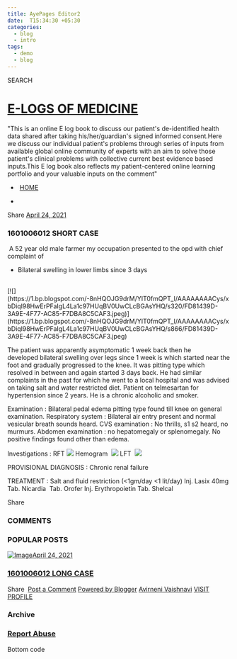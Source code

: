 ```yaml
---
title: AyePages Editor2
date:  T15:34:30 +05:30
categories:
  - blog
  - intro
tags:
  - demo
  - blog
---
```

  SEARCH

# [E-LOGS OF MEDICINE](https://12avirnenivaishnavi.blogspot.com/)

"This is an online E log book to discuss our patient's de-identified health data shared after taking his/her/guardian's signed informed consent.Here we discuss our individual patient's problems through series of inputs from available global online community of experts with an aim to solve those patient's clinical problems with collective current best evidence based inputs.This E log book also reflects my patient-centered online learning portfolio and your valuable inputs on the comment"

*  [HOME](https://12avirnenivaishnavi.blogspot.com/)


* 

Share
[April 24, 2021](https://12avirnenivaishnavi.blogspot.com/2021/04/final-exam-short-case.html)

### 1601006012 SHORT CASE

 A 52 year old male farmer my occupation presented to the opd with chief complaint of 

* Bilateral swelling in lower limbs since 3 days


<br>
[![](https://1.bp.blogspot.com/-8nHQOJG9drM/YIT0fmQPT_I/AAAAAAAACys/xbDiql98HwErPFaIgL4La1c97HUqBV0UwCLcBGAsYHQ/s320/FD81439D-3A9E-4F77-AC85-F7DBA8C5CAF3.jpeg)](https://1.bp.blogspot.com/-8nHQOJG9drM/YIT0fmQPT_I/AAAAAAAACys/xbDiql98HwErPFaIgL4La1c97HUqBV0UwCLcBGAsYHQ/s866/FD81439D-3A9E-4F77-AC85-F7DBA8C5CAF3.jpeg)

The patient was apparently asymptomatic 1 week back then he developed bilateral swelling over legs since 1 week is which started near the foot and gradually progressed to the knee. It was pitting type which resolved in between and again started 3 days back.
He had similar complaints in the past for which he went to a local hospital and was advised on taking salt and water restricted diet.
Patient on telmesartan for hypertension since 2 years.
He is a chronic alcoholic and smoker.

Examination :
Bilateral pedal edema pitting type found till knee on general examination.
Respiratory system : Bilateral air entry present and normal vesicular breath sounds heard.
CVS examination : No thrills, s1 s2 heard, no murmurs.
Abdomen examination : no hepatomegaly or splenomegaly.
No positive findings found other than edema.

Investigations :
RFT
[![](https://1.bp.blogspot.com/-q7lVoFqCfGY/YITzkwRqXsI/AAAAAAAACyU/W9xWRjbWsNA9ExUn05vlJ9Bvi-XenokaQCLcBGAsYHQ/s320/18CE3847-E935-4703-90F1-052E684228FA.jpeg)](https://1.bp.blogspot.com/-q7lVoFqCfGY/YITzkwRqXsI/AAAAAAAACyU/W9xWRjbWsNA9ExUn05vlJ9Bvi-XenokaQCLcBGAsYHQ/s558/18CE3847-E935-4703-90F1-052E684228FA.jpeg)
Hemogram 
[![](https://1.bp.blogspot.com/-KSf-nEt4mis/YITz3fBqfCI/AAAAAAAACyc/m1PhTKKs9AE8PIq55qaPfeGJWeKPRfe5ACLcBGAsYHQ/s320/1B84065E-7F92-4641-BE87-796034ECD5AA.jpeg)](https://1.bp.blogspot.com/-KSf-nEt4mis/YITz3fBqfCI/AAAAAAAACyc/m1PhTKKs9AE8PIq55qaPfeGJWeKPRfe5ACLcBGAsYHQ/s576/1B84065E-7F92-4641-BE87-796034ECD5AA.jpeg)
LFT 
[![](https://1.bp.blogspot.com/-JNKya6c-_QM/YIT0Gtyq3UI/AAAAAAAACyg/pXtkiSCyMewq6FBzz93pispoUXRTMT-iwCLcBGAsYHQ/s320/5EAC8C8A-C0F6-4399-8A22-2B53118E9A35.jpeg)](https://1.bp.blogspot.com/-JNKya6c-_QM/YIT0Gtyq3UI/AAAAAAAACyg/pXtkiSCyMewq6FBzz93pispoUXRTMT-iwCLcBGAsYHQ/s528/5EAC8C8A-C0F6-4399-8A22-2B53118E9A35.jpeg)

PROVISIONAL DIAGNOSIS :
Chronic renal failure

TREATMENT :
Salt and fluid restriction (<1gm/day <1 lit/day)
Inj. Lasix 40mg
Tab. Nicardia 
Tab. Orofer
Inj. Erythropoietin
Tab. Shelcal

Share

### COMMENTS

### POPULAR POSTS

[![Image](https://1.bp.blogspot.com/-jnPcSzSssfg/YIQhzvTNIfI/AAAAAAAACxE/cqkZmjy0dqAhlUuwR5nypBDtEGJDr5m0ACLcBGAsYHQ/s320/41C696AD-5591-4506-AFA0-6C63B39F1318.jpeg)](https://12avirnenivaishnavi.blogspot.com/2021/04/final-exam-long-case.html)[April 24, 2021](https://12avirnenivaishnavi.blogspot.com/2021/04/final-exam-long-case.html)

### [1601006012 LONG CASE](https://12avirnenivaishnavi.blogspot.com/2021/04/final-exam-long-case.html)

Share
 [Post a Comment](https://12avirnenivaishnavi.blogspot.com/2021/04/final-exam-long-case.html#comments)
[Powered by Blogger](https://www.blogger.com/)
[Avirneni Vaishnavi](https://www.blogger.com/profile/16374600291969137616)
[VISIT PROFILE](https://www.blogger.com/profile/16374600291969137616)

### Archive

### [Report Abuse](https://www.blogger.com/go/report-abuse)
  Bottom code